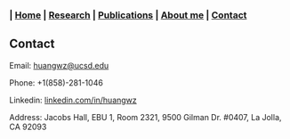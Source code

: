 ### | [Home](../index.md) | [Research](../research/index.md) | [Publications](../publications/index.md) | [About me](../aboutme/index.md) | [Contact](../contact/index.md)
## Contact

Email: huangwz@ucsd.edu

Phone: +1(858)-281-1046

Linkedin: [linkedin.com/in/huangwz](http://www.linkedin.com/in/huangwz)

Address: Jacobs Hall, EBU 1, Room 2321, 9500 Gilman Dr. #0407, La Jolla, CA 92093 

